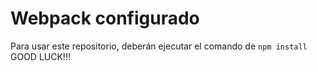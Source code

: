 # Webpack configurado

Para usar este repositorio, deberán ejecutar el comando de 
```npm install```
GOOD LUCK!!!

